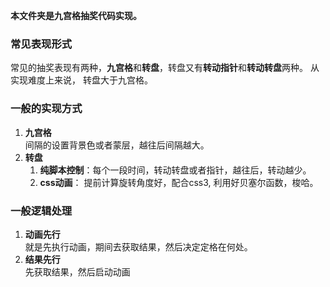 
**本文件夹是九宫格抽奖代码实现。**

### 常见表现形式
常见的抽奖表现有两种，**九宫格**和**转盘**，转盘又有**转动指针**和**转动转盘**两种。
从实现难度上来说， 转盘大于九宫格。

### 一般的实现方式

1. **九宫格**   
   间隔的设置背景色或者蒙层，越往后间隔越大。
2. **转盘**  
      1. **纯脚本控制**：每个一段时间，转动转盘或者指针，越往后，转动越少。
      2. **css动画**： 提前计算旋转角度好，配合css3, 利用好贝塞尔函数，梭哈。


### 一般逻辑处理

1. **动画先行**   
    就是先执行动画，期间去获取结果，然后决定定格在何处。   
2. **结果先行**   
    先获取结果，然后启动动画